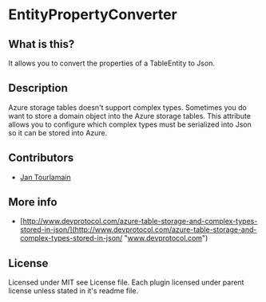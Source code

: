 # EntityPropertyConverter


## What is this?
It allows you to convert the properties of a TableEntity to Json.

## Description
Azure storage tables doesn't support complex types. Sometimes you do want to store a domain object into the Azure storage tables.
This attribute allows you to configure which complex types must be serialized into Json so it can be stored into Azure.

## Contributors

- [Jan Tourlamain](https://github.com/jtourlamain "Jan Tourlamain GitHub")

## More info
- [http://www.devprotocol.com/azure-table-storage-and-complex-types-stored-in-json/](http://www.devprotocol.com/azure-table-storage-and-complex-types-stored-in-json/ "www.devprotocol.com")

## License
Licensed under MIT see License file. Each plugin licensed under parent license unless stated in it's readme file.
